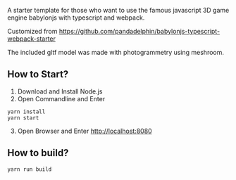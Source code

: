 A starter template for those who want to use the famous javascript 3D game engine babylonjs with typescript and webpack.

Customized from https://github.com/pandadelphin/babylonjs-typescript-webpack-starter

The included gltf model was made with photogrammetry using meshroom.

## How to Start? ##

1. Download and Install Node.js
2. Open Commandline and Enter
```
yarn install 
yarn start
```
3. Open Browser and Enter [http://localhost:8080](http://localhost:8080)

## How to build? ##
```
yarn run build
``` 